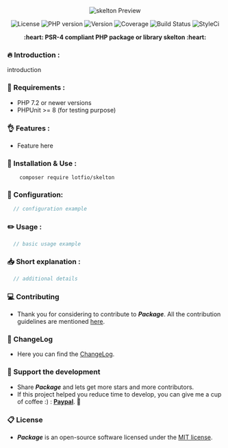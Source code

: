 <p align="center">
  <img src="https://github.com/lotfio/skelton/docs/logo.png"  alt="skelton Preview">
  <p align="center">
    <img src="https://img.shields.io/badge/Licence-MIT-ffd32a.svg" alt="License">
    <img src="https://img.shields.io/badge/PHP-7.1-808e9b.svg" alt="PHP version">
    <img src="https://img.shields.io/badge/Version-0.1.0-f53b57.svg" alt="Version">
    <img src="https://img.shields.io/badge/coverage-10%25-27ae60.svg" alt="Coverage">
    <img src="https://travis-ci.org/lotfio/skelton.svg?branch=master" alt="Build Status">
    <img src="https://github.styleci.io/repos/159562913/shield?branch=master" alt="StyleCi">
    </p>
  <p align="center">
    <strong>:heart: PSR-4 compliant PHP package or library skelton :heart:</strong>
  </p>
</p>

### :fire: Introduction :
introduction

### :pushpin: Requirements :
- PHP 7.2 or newer versions
- PHPUnit >= 8 (for testing purpose)

### :ok_hand: Features :
- Feature here

### :rocket: Installation & Use :
```
    composer require lotfio/skelton
```

### :wrench: Configuration:
```php
  // configuration example
```

### :pencil2: Usage :
```php
  // basic usage example
```

### :inbox_tray: Short explanation :
```php
  // additional details
```

### :computer: Contributing

- Thank you for considering to contribute to ***Package***. All the contribution guidelines are mentioned [here](CONTRIBUTE.md).

### :page_with_curl: ChangeLog

- Here you can find the [ChangeLog](CHANGELOG.md).

### :beer: Support the development

- Share ***Package*** and lets get more stars and more contributors.
- If this project helped you reduce time to develop, you can give me a cup of coffee :) : **[Paypal](https://www.paypal.me/lotfio)**. 💖

### :clipboard: License

- ***Package*** is an open-source software licensed under the [MIT license](LICENSE).